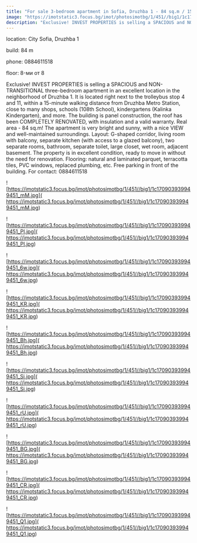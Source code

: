 ```yaml
---
title: "For sale 3-bedroom apartment in Sofia, Druzhba 1 - 84 sq.m / 153000 EUR :: imot.bg Advertisement"
image: "https://imotstatic3.focus.bg/imot/photosimotbg/1/451//big1/1c170903939949451_YV.jpg"
description: "Exclusive! INVEST PROPERTIES is selling a SPACIOUS and NON-TRANSITIONAL three-bedroom apartment in an excellent location in the neighborhood of Druzhba 1. It is located right next to the trolleybus stop 4 and 11, within a 15-minute walking distance from Druzhba Metro Station, close to many shops, schools (108th School), kindergartens (Kalinka Kindergarten), and more. The building is panel construction, the roof has been COMPLETELY RENOVATED, with insulation and a valid warranty. Real area - 84 sq.m! The apartment is very bright and sunny, with a nice VIEW and well-maintained surroundings. Layout: G-shaped corridor, living room with balcony, separate kitchen (with access to a glazed balcony), two separate rooms, bathroom, separate toilet, large closet, wet room, adjacent basement. The property is in excellent condition, ready to move in without the need for renovation. Flooring: natural and laminated parquet, terracotta tiles, PVC windows, replaced plumbing, etc. Free parking in front of the building. For contact: 0884611518"
---
```


location: City Sofia, Druzhba 1

build: 84 m

phone: 0884611518

floor: 8-ми от 8

Exclusive! INVEST PROPERTIES is selling a SPACIOUS and NON-TRANSITIONAL three-bedroom apartment in an excellent location in the neighborhood of Druzhba 1. It is located right next to the trolleybus stop 4 and 11, within a 15-minute walking distance from Druzhba Metro Station, close to many shops, schools (108th School), kindergartens (Kalinka Kindergarten), and more. The building is panel construction, the roof has been COMPLETELY RENOVATED, with insulation and a valid warranty. Real area - 84 sq.m! The apartment is very bright and sunny, with a nice VIEW and well-maintained surroundings. Layout: G-shaped corridor, living room with balcony, separate kitchen (with access to a glazed balcony), two separate rooms, bathroom, separate toilet, large closet, wet room, adjacent basement. The property is in excellent condition, ready to move in without the need for renovation. Flooring: natural and laminated parquet, terracotta tiles, PVC windows, replaced plumbing, etc. Free parking in front of the building. For contact: 0884611518


![https://imotstatic3.focus.bg/imot/photosimotbg/1/451//big1/1c170903939949451_mM.jpg]( https://imotstatic3.focus.bg/imot/photosimotbg/1/451//big1/1c170903939949451_mM.jpg)


![https://imotstatic3.focus.bg/imot/photosimotbg/1/451//big1/1c170903939949451_Pl.jpg]( https://imotstatic3.focus.bg/imot/photosimotbg/1/451//big1/1c170903939949451_Pl.jpg)


![https://imotstatic3.focus.bg/imot/photosimotbg/1/451//big1/1c170903939949451_6w.jpg]( https://imotstatic3.focus.bg/imot/photosimotbg/1/451//big1/1c170903939949451_6w.jpg)


![https://imotstatic3.focus.bg/imot/photosimotbg/1/451//big1/1c170903939949451_KR.jpg]( https://imotstatic3.focus.bg/imot/photosimotbg/1/451//big1/1c170903939949451_KR.jpg)


![https://imotstatic3.focus.bg/imot/photosimotbg/1/451//big1/1c170903939949451_Bh.jpg]( https://imotstatic3.focus.bg/imot/photosimotbg/1/451//big1/1c170903939949451_Bh.jpg)


![https://imotstatic3.focus.bg/imot/photosimotbg/1/451//big1/1c170903939949451_Si.jpg]( https://imotstatic3.focus.bg/imot/photosimotbg/1/451//big1/1c170903939949451_Si.jpg)


![https://imotstatic3.focus.bg/imot/photosimotbg/1/451//big1/1c170903939949451_rU.jpg]( https://imotstatic3.focus.bg/imot/photosimotbg/1/451//big1/1c170903939949451_rU.jpg)


![https://imotstatic3.focus.bg/imot/photosimotbg/1/451//big1/1c170903939949451_BG.jpg]( https://imotstatic3.focus.bg/imot/photosimotbg/1/451//big1/1c170903939949451_BG.jpg)


![https://imotstatic3.focus.bg/imot/photosimotbg/1/451//big1/1c170903939949451_CR.jpg]( https://imotstatic3.focus.bg/imot/photosimotbg/1/451//big1/1c170903939949451_CR.jpg)


![https://imotstatic3.focus.bg/imot/photosimotbg/1/451//big1/1c170903939949451_Q1.jpg]( https://imotstatic3.focus.bg/imot/photosimotbg/1/451//big1/1c170903939949451_Q1.jpg)


